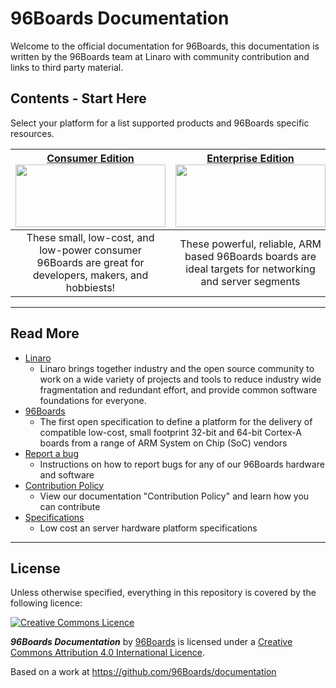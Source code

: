 # 96Boards Documentation

Welcome to the official documentation for 96Boards, this documentation is written by the 96Boards team at Linaro with community contribution and links to third party material.

## Contents - Start Here

Select your platform for a list supported products and 96Boards specific resources. 

| [**Consumer Edition**](ConsumerEdition/README.md)<br> [<img src="http://i.imgur.com/QEilCHZ.png" data-canonical-src="http://i.imgur.com/QEilCHZ.png" width="240" height="100" />](ConsumerEdition/README.md) <br> | [**Enterprise Edition**](EnterpriseEdition/README.md) <br>[<img src="http://i.imgur.com/DLgo1qU.png" data-canonical-src="http://i.imgur.com/DLgo1qU.png" width="240" height="100" />](EnterpriseEdition/README.md) | [**Mezzanine**](MezzanineProducts/README.md) <br>[<img src="http://i.imgur.com/FU8ewZf.png" data-canonical-src="http://i.imgur.com/FU8ewZf.png" width="240" height="100" />](MezzanineProducts/README.md) |
|:---:|:---:|:---:|
| These small, low-cost, and low-power consumer 96Boards are great for developers, makers, and hobbiests! | These powerful, reliable, ARM based 96Boards boards are ideal targets for networking and server segments  | Expand on all 96Boards with new interfaces for IoT, industrial control, and other embedded applications. |
   
***
## Read More

- [Linaro](http://www.linaro.org/about/)
   - Linaro brings together industry and the open source community to work on a wide variety of projects and tools to reduce industry wide fragmentation and redundant effort, and provide common software foundations for everyone.
- [96Boards](http://www.96boards.org/about)
   - The first open specification to define a platform for the delivery of compatible low-cost, small footprint 32-bit and 64-bit Cortex-A boards from a range of ARM System on Chip (SoC) vendors
- [Report a bug](Report_a_bug.md)
   - Instructions on how to report bugs for any of our 96Boards hardware and software
- [Contribution Policy](ContributionPolicy.md)
   - View our documentation "Contribution Policy" and learn how you can contribute
- [Specifications](Specifications/README.md)
   - Low cost an server hardware platform specifications

***

## License

Unless otherwise specified, everything in this repository is covered by the following licence:

[![Creative Commons Licence](https://licensebuttons.net/l/by-sa/4.0/88x31.png)](http://creativecommons.org/licenses/by-sa/4.0/)

***96Boards Documentation*** by [96Boards](https://www.96boards.org/) is licensed under a [Creative Commons Attribution 4.0 International Licence](http://creativecommons.org/licenses/by-sa/4.0/).

Based on a work at https://github.com/96Boards/documentation
